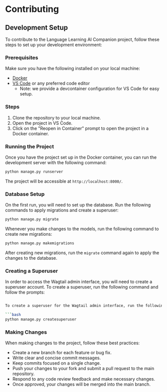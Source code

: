 # Contributing

## Development Setup

To contribute to the Language Learning AI Companion project, follow these steps to set up your development environment:

### Prerequisites

Make sure you have the following installed on your local machine:

- [Docker](https://www.docker.com/)
- [VS Code](https://code.visualstudio.com/) or any preferred code editor
  - Note: we provide a devcontainer configuration for VS Code for easy setup.

### Steps

1. Clone the repository to your local machine.
2. Open the project in VS Code.
3. Click on the "Reopen in Container" prompt to open the project in a Docker container.

### Running the Project

Once you have the project set up in the Docker container, you can run the development server with the following command:

```bash
python manage.py runserver
```

The project will be accessible at `http://localhost:8000/`.

### Database Setup

On the first run, you will need to set up the database. Run the following commands to apply migrations and create a superuser:

```bash
python manage.py migrate
```

Whenever you make changes to the models, run the following command to create new migrations:

```bash
python manage.py makemigrations
```

After creating new migrations, run the `migrate` command again to apply the changes to the database.


### Creating a Superuser

In order to access the Wagtail admin interface, you will need to create a superuser account. To create a superuser, run the following command and follow the prompts:

```bash

To create a superuser for the Wagtail admin interface, run the following command and follow the prompts:

```bash
python manage.py createsuperuser
```

### Making Changes

When making changes to the project, follow these best practices:

- Create a new branch for each feature or bug fix.
- Write clear and concise commit messages.
- Keep commits focused on a single change.
- Push your changes to your fork and submit a pull request to the main repository.
- Respond to any code review feedback and make necessary changes.
- Once approved, your changes will be merged into the main branch.
